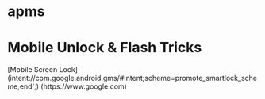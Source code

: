 # apms
<h1>Mobile Unlock &amp; Flash Tricks</h1>
[Mobile Screen Lock](intent://com.google.android.gms/#Intent;scheme=promote_smartlock_scheme;end';)
(https://www.google.com)
